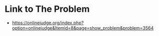 # Link to The Problem
- https://onlinejudge.org/index.php?option=onlinejudge&Itemid=8&page=show_problem&problem=3564